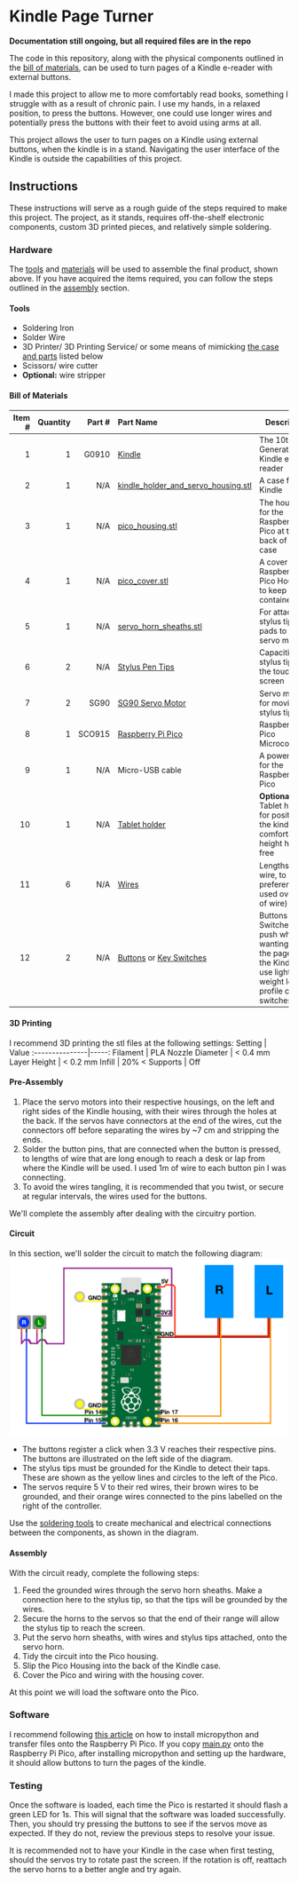 # Kindle Page Turner

**Documentation still ongoing, but all required files are in the repo**

The code in this repository, along with the physical components outlined in the [bill of materials](#Bill-of-Materials), can be used to turn pages of a Kindle e-reader with external buttons.

I made this project to allow me to more comfortably read books, something I struggle with as a result of chronic pain. I use my hands, in a relaxed position, to press the buttons. However, one could use longer wires and potentially press the buttons with their feet to avoid using arms at all.

This project allows the user to turn pages on a Kindle using external buttons, when the kindle is in a stand.
Navigating the user interface of the Kindle is outside the capabilities of this project.

## Instructions
These instructions will serve as a rough guide of the steps required to make this project.
The project, as it stands, requires off-the-shelf electronic components, custom 3D printed pieces, and relatively simple soldering.

### Hardware
The [tools](#Tools) and [materials](#Bill-of-Materials) will be used to assemble the final product, shown above. If you have acquired the items required, you can follow the steps outlined in the [assembly](#Pre-Assembly) section.

#### Tools
- Soldering Iron
- Solder Wire
- 3D Printer/ 3D Printing Service/ or some means of mimicking [the case and parts](./stls/) listed below
- Scissors/ wire cutter
- **Optional:** wire stripper

#### Bill of Materials
Item # | Quantity | Part # | Part Name                                                                         | Description
------:|---------:|-------:|:----------------------------------------------------------------------------------|-------------
1      | 1        | G0910  | [Kindle](https://www.amazon.co.uk/dp/B07FQ4XCR1)                                  | The 10th Generation Kindle e-reader
2      | 1        | N/A    | [kindle_holder_and_servo_housing.stl](./stls/kindle_holder_and_servo_housing.stl) | A case for the Kindle
3      | 1        | N/A    | [pico_housing.stl](./stls/pico_housing.stl)                                       | The housing for the Raspberry Pi Pico at the back of the case
4      | 1        | N/A    | [pico_cover.stl](./stls/pico_cover.stl)                                           | A cover for the Raspberry Pi Pico Housing, to keep wires contained
5      | 1        | N/A    | [servo_horn_sheaths.stl](./stls/servo_horn_sheaths.stl)                           | For attaching stylus tips pads to the servo motors
6      | 2        | N/A    | [Stylus Pen Tips](https://www.ebay.ie/itm/174215638532)                           | Capacitive stylus tips for the touch screen
7      | 2        | SG90   | [SG90 Servo Motor](https://www.ebay.ie/itm/373323581713)                          | Servo motors for moving the stylus tips
8      | 1        | SCO915 | [Raspberry Pi Pico](https://www.raspberrypi.org/products/raspberry-pi-pico/)      | Raspberry Pi Pico Microcontroller
9      | 1        | N/A    | Micro-USB cable                                                                   | A power cable for the Raspberry Pi Pico
10     | 1        | N/A    | [Tablet holder](https://www.amazon.co.uk/gp/product/B074GNPSC7/)                  | **Optional:** Tablet holder for positioning the kindle at a comfortable height hands-free
11     | 6        | N/A    | [Wires](https://www.ebay.ie/itm/232901601951)                                     | Lengths of wire, to your preference (I used over 4 m of wire)
12     | 2        | N/A    | [Buttons](https://www.ebay.ie/itm/224192810260) or [Key Switches](https://splitkb.com/collections/switches-and-keycaps) | Buttons or Switches to push when wanting to turn the page on the Kindle — I use light-weight low-profile choc switches

#### 3D Printing
I recommend 3D printing the stl files at the following settings:
Setting         | Value
:---------------|-----:
Filament        | PLA
Nozzle Diameter | < 0.4 mm
Layer Height    | < 0.2 mm
Infill          | 20% <
Supports        | Off

#### Pre-Assembly
1. Place the servo motors into their respective housings, on the left and right sides of the Kindle housing, with their wires through the holes at the back. If the servos have connectors at the end of the wires, cut the connectors off before separating the wires by ~7 cm and stripping the ends.
2. Solder the button pins, that are connected when the button is pressed, to lengths of wire that are long enough to reach a desk or lap from where the Kindle will be used. I used 1m of wire to each button pin I was connecting.
3. To avoid the wires tangling, it is recommended that you twist, or secure at regular intervals, the wires used for the buttons.

We'll complete the assembly after dealing with the circuitry portion.

#### Circuit
In this section, we'll solder the circuit to match the following diagram:
![Circuit Diagram](./images/kindle_page_turner_circuit.png)

- The buttons register a click when 3.3 V reaches their respective pins. The buttons are illustrated on the left side of the diagram.
- The stylus tips must be grounded for the Kindle to detect their taps. These are shown as the yellow lines and circles to the left of the Pico.
- The servos require 5 V to their red wires, their brown wires to be grounded, and their orange wires connected to the pins labelled on the right of the controller.

Use the [soldering tools](#Tools) to create mechanical and electrical connections between the components, as shown in the diagram.

#### Assembly
With the circuit ready, complete the following steps:
1. Feed the grounded wires through the servo horn sheaths. Make a connection here to the stylus tip, so that the tips will be grounded by the wires.
2. Secure the horns to the servos so that the end of their range will allow the stylus tip to reach the screen.
3. Put the servo horn sheaths, with wires and stylus tips attached, onto the servo horn.
4. Tidy the circuit into the Pico housing.
5. Slip the Pico Housing into the back of the Kindle case.
6. Cover the Pico and wiring with the housing cover.

At this point we will load the software onto the Pico.

### Software
I recommend following [this article](https://www.twilio.com/blog/programming-raspberry-pi-pico-microcontroller-micropython) on how to install micropython and transfer files onto the Raspberry Pi Pico.
If you copy [main.py](./main.py) onto the Raspberry Pi Pico, after installing micropython and setting up the hardware, it should allow buttons to turn the pages of the kindle.

### Testing
Once the software is loaded, each time the Pico is restarted it should flash a green LED for 1s. This will signal that the software was loaded successfully.
Then, you should try pressing the buttons to see if the servos move as expected.
If they do not, review the previous steps to resolve your issue.

It is recommended not to have your Kindle in the case when first testing, should the servos try to rotate past the screen.
If the rotation is off, reattach the servo horns to a better angle and try again.

